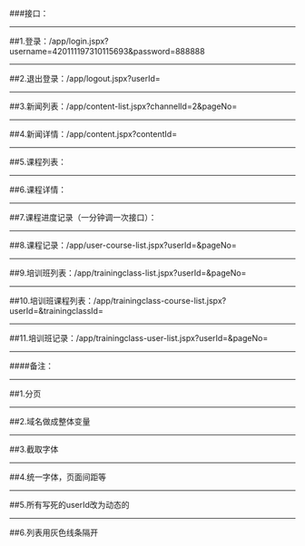 ###接口：
***
##1.登录：/app/login.jspx?username=420111197310115693&password=888888
***
##2.退出登录：/app/logout.jspx?userId=
***
##3.新闻列表：/app/content-list.jspx?channelId=2&pageNo=
***
##4.新闻详情：/app/content.jspx?contentId=
***
##5.课程列表：
***
##6.课程详情：
***
##7.课程进度记录（一分钟调一次接口）：
***
##8.课程记录：/app/user-course-list.jspx?userId=&pageNo=
***
##9.培训班列表：/app/trainingclass-list.jspx?userId=&pageNo=
***
##10.培训班课程列表：/app/trainingclass-course-list.jspx?userId=&trainingclassId=
***
##11.培训班记录：/app/trainingclass-user-list.jspx?userId=&pageNo=

***
####备注：
***
##1.分页
***
##2.域名做成整体变量
***
##3.截取字体
***
##4.统一字体，页面间距等
***
##5.所有写死的userId改为动态的
***
##6.列表用灰色线条隔开

